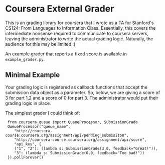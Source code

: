 # Coursera External Grader
This is an grading library for coursera that I wrote as a TA for Stanford's
CS124: From Languages to Information Class. Essentially, this covers the 
intermediate nonsense required to communicate to coursera servers, leaving
the administrator to write the actual grading logic. Naturally, the audience 
for this may be limited :)

An example grader that reports a fixed score is available in `example_grader.py`.

## Minimal Example
Your grading logic is registered as callback functions that accept the submission
data object as a parameter. So, below, we are giving a score of 3 for part 1,2
and a score of 0 for part 3. The administrator would put their grading
logic in place.

The simplest grader I could think of:

     from coursera_queue import QueueProcessor, SubmissionGrade
     QueueProcessor("queue_name", 
        "http://coursera-course.coursera.org/assignment/api/pending_submisison", 
        "http://coursera-course.coursera.org/assignment/api/score",
        "api_key", {
        ("1", "2"): (lambda s: SubmissionGrade(3.0, feedback="Great!")),
        "3": (lambda s: SubmissionGrade(0.0, feedback="Too bad!"))
     }).pollForever()
